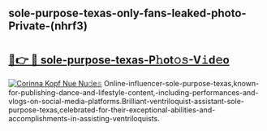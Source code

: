 ## sole-purpose-texas-only-fans​-leaked-photo​-Private-(nhrf3)


# <h2><a href="https://mediaupload.pro?title=sole-purpose-texas&ref=git">🔗👉 🔴 sole-purpose-texas-P𝚑ot𝚘𝚜-V𝚒d𝚎o</a></h2>

[![Corinna Kopf Nue Nu𝚍e𝚜](https://i.imgur.com/0qMVB7G.gif)](https://mediaupload.pro?title=sole-purpose-texas&ref=git)
Online-influencer-sole-purpose-texas,known-for-publishing-dance-and-lifestyle-content,-including-performances-and-vlogs-on-social-media-platforms.Brilliant-ventriloquist-assistant-sole-purpose-texas,celebrated-for-their-exceptional-abilities-and-accomplishments-in-assisting-ventriloquists.  